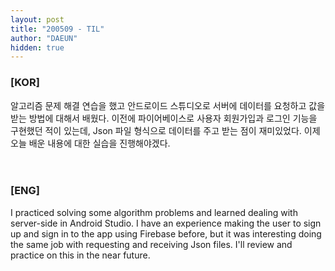 ```yaml
---
layout: post
title: "200509 - TIL"
author: "DAEUN"
hidden: true
---
```


### [KOR]
알고리즘 문제 해결 연습을 했고 안드로이드 스튜디오로 서버에 데이터를 요청하고 값을 받는 방법에 대해서 배웠다. 이전에 파이어베이스로 사용자 회원가입과 로그인 기능을 구현했던 적이 있는데, Json 파일 형식으로 데이터를 주고 받는 점이 재미있었다. 이제 오늘 배운 내용에 대한 실습을 진행해야겠다.
<br><br><br>
### [ENG]
I practiced solving some algorithm problems and learned dealing with server-side in Android Studio. I have an experience making the user to sign up and sign in to the app using Firebase before, but it was interesting doing the same job with requesting and receiving Json files. I'll review and practice on this in the near future.